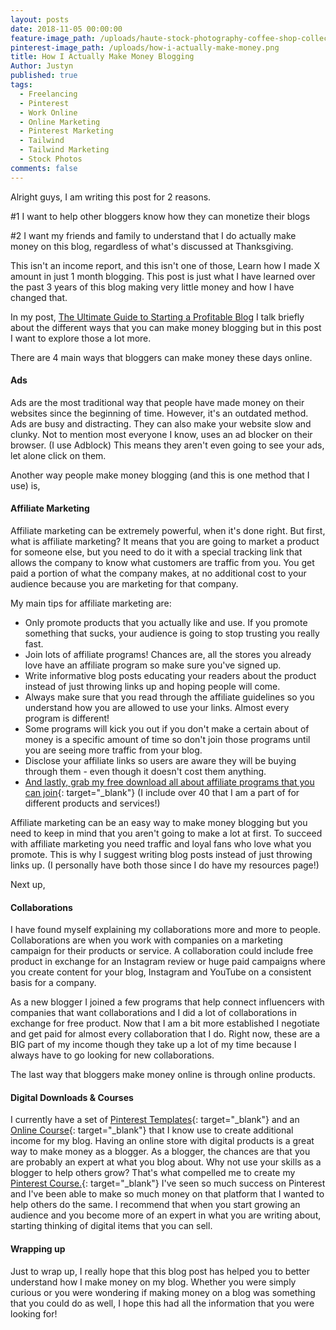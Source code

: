 ```yaml
---
layout: posts
date: 2018-11-05 00:00:00
feature-image_path: /uploads/haute-stock-photography-coffee-shop-collection-final-24.jpg
pinterest-image_path: /uploads/how-i-actually-make-money.png
title: How I Actually Make Money Blogging
Author: Justyn
published: true
tags:
  - Freelancing
  - Pinterest
  - Work Online
  - Online Marketing
  - Pinterest Marketing
  - Tailwind
  - Tailwind Marketing
  - Stock Photos
comments: false
---
```


Alright guys, I am writing this post for 2 reasons. 

#1 I want to help other bloggers know how they can monetize their blogs

#2 I want my friends and family to understand that I do actually make money on this blog, regardless of what's discussed at Thanksgiving. 

This isn't an income report, and this isn't one of those, Learn how I made X amount in just 1 month blogging. This post is just what I have learned over the past 3 years of this blog making very little money and how I have changed that. 

In my post, [The ](__notset__)[Ultimate Guide to Starting a Profitable Blog](/the-ultimate-guide-to-starting-a-profitable-blog/) I talk briefly about the different ways that you can make money blogging but in this post I want to explore those a lot more. 

There are 4 main ways that bloggers can make money these days online. 

#### Ads

Ads are the most traditional way that people have made money on their websites since the beginning of time. However, it's an outdated method. Ads are busy and distracting. They can also make your website slow and clunky. Not to mention most everyone I know, uses an ad blocker on their browser. (I use Adblock) This means they aren't even going to see your ads, let alone click on them. 

Another way people make money blogging (and this is one method that I use) is, 

#### Affiliate Marketing

Affiliate marketing can be extremely powerful, when it's done right. But first, what is affiliate marketing? It means that you are going to market a product for someone else, but you need to do it with a special tracking link that allows the company to know what customers are traffic from you. You get paid a portion of what the company makes, at no additional cost to your audience because you are marketing for that company. 

My main tips for affiliate marketing are: 

* Only promote products that you actually like and use. If you promote something that sucks, your audience is going to stop trusting you really fast.
* Join lots of affiliate programs! Chances are, all the stores you already love have an affiliate program so make sure you've signed up. 
* Write informative blog posts educating your readers about the product instead of just throwing links up and hoping people will come. 
* Always make sure that you read through the affiliate guidelines so you understand how you are allowed to use your links. Almost every program is different! 
* Some programs will kick you out if you don't make a certain about of money is a specific amount of time so don't join those programs until you are seeing more traffic from your blog.
* Disclose your affiliate links so users are aware they will be buying through them - even though it doesn't cost them anything. 
* [And lastly, grab my free download all about affiliate programs that you can join](https://www.subscribepage.com/affiliate-bloggers){: target="_blank"} (I include over 40 that I am a part of for different products and services!)

Affiliate marketing can be an easy way to make money blogging but you need to keep in mind that you aren't going to make a lot at first. To succeed with affiliate marketing you need traffic and loyal fans who love what you promote. This is why I suggest writing blog posts instead of just throwing links up. (I personally have both those since I do have my resources page!)

Next up, 

#### Collaborations

I have found myself explaining my collaborations more and more to people. Collaborations are when you work with companies on a marketing campaign for their products or service. A collaboration could include free product in exchange for an Instagram review or huge paid campaigns where you create content for your blog, Instagram and YouTube on a consistent basis for a company. 

As a new blogger I joined a few programs that help connect influencers with companies that want collaborations and I did a lot of collaborations in exchange for free product. Now that I am a bit more established I negotiate and get paid for almost every collaboration that I do. Right now, these are a BIG part of my income though they take up a lot of my time because I always have to go looking for new collaborations. 

The last way that bloggers make money online is through online products. 

#### Digital Downloads & Courses

I currently have a set of [Pinterest Templates](https://justynjen.teachable.com/p/pinterest-playbook){: target="_blank"} and an [Online Course](https://justynjen.teachable.com/p/pinterest-playbook-course){: target="_blank"} that I know use to create additional income for my blog. Having an online store with digital products is a great way to make money as a blogger. As a blogger, the chances are that you are probably an expert at what you blog about. Why not use your skills as a blogger to help others grow? That's what compelled me to create my [Pinterest Course.](https://justynjen.teachable.com/p/pinterest-playbook-course){: target="_blank"} I've seen so much success on Pinterest and I've been able to make so much money on that platform that I wanted to help others do the same. I recommend that when you start growing an audience and you become more of an expert in what you are writing about, starting thinking of digital items that you can sell. 

#### Wrapping up

Just to wrap up, I really hope that this blog post has helped you to better understand how I make money on my blog. Whether you were simply curious or you were wondering if making money on a blog was something that you could do as well, I hope this had all the information that you were looking for!